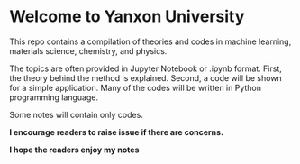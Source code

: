 # Welcome to Yanxon University

This repo contains a compilation of theories and codes in machine learning, materials science, chemistry, and physics.

The topics are often provided in Jupyter Notebook or .ipynb format. First, the theory behind the method is explained. Second, a code will be shown for a simple application. Many of the codes will be written in Python programming language.

Some notes will contain only codes.

**I encourage readers to raise issue if there are concerns.**

**I hope the readers enjoy my notes**
